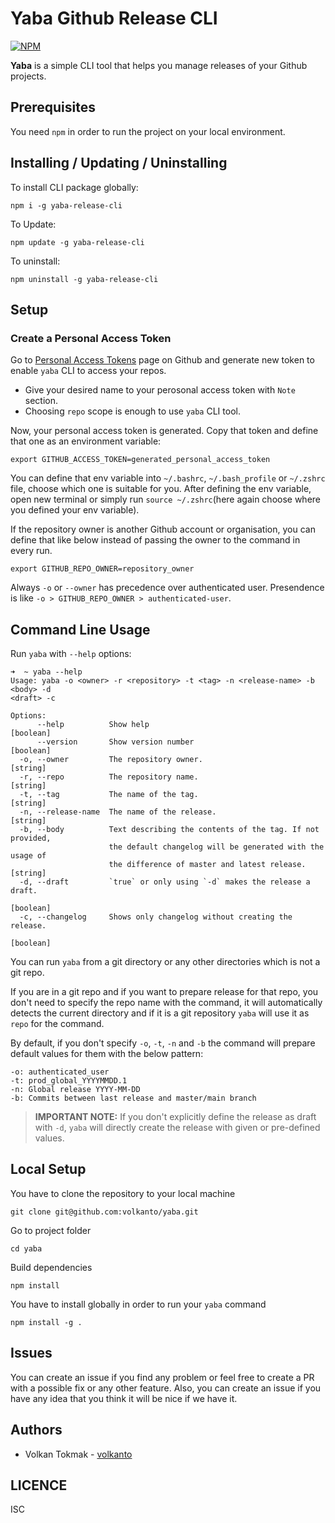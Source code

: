 # Yaba Github Release CLI

[![NPM](https://nodei.co/npm/yaba-release-cli.png?downloads=true&stars=true)](https://www.npmjs.com/package/yaba-release-cli)

**Yaba** is a simple CLI tool that helps you manage releases of your Github projects.

## Prerequisites

You need `npm` in order to run the project on your local environment.

## Installing / Updating / Uninstalling

To install CLI package globally:

```shell
npm i -g yaba-release-cli
```

To Update:

```shell
npm update -g yaba-release-cli
```

To uninstall:

```shell
npm uninstall -g yaba-release-cli
```

## Setup

### Create a Personal Access Token

Go to [Personal Access Tokens](https://github.com/settings/tokens) page on Github and generate new token to enable `yaba` CLI to access your repos.

* Give your desired name to your perosonal access token with `Note` section.
* Choosing `repo` scope is enough to use `yaba` CLI tool.

Now, your personal access token is generated. Copy that token and define that one as an environment variable:

```shell
export GITHUB_ACCESS_TOKEN=generated_personal_access_token
```

You can define that env variable into `~/.bashrc`, `~/.bash_profile` or `~/.zshrc` file, choose which one is suitable for you. After defining the env variable, open new terminal or simply run `source ~/.zshrc`(here again choose where you defined your env variable).

If the repository owner is another Github account or organisation, you can define that like below instead of passing the owner to the command in every run.

```shell
export GITHUB_REPO_OWNER=repository_owner
```

Always `-o` or `--owner` has precedence over authenticated user. Presendence is like `-o > GITHUB_REPO_OWNER > authenticated-user`.

## Command Line Usage

Run `yaba` with `--help` options:

```shell
➜  ~ yaba --help
Usage: yaba -o <owner> -r <repository> -t <tag> -n <release-name> -b <body> -d
<draft> -c

Options:
      --help          Show help                                        [boolean]
      --version       Show version number                              [boolean]
  -o, --owner         The repository owner.                             [string]
  -r, --repo          The repository name.                              [string]
  -t, --tag           The name of the tag.                              [string]
  -n, --release-name  The name of the release.                          [string]
  -b, --body          Text describing the contents of the tag. If not provided,
                      the default changelog will be generated with the usage of
                      the difference of master and latest release.      [string]
  -d, --draft         `true` or only using `-d` makes the release a draft.
                                                                       [boolean]
  -c, --changelog     Shows only changelog without creating the release.
                                                                       [boolean]
```

You can run `yaba` from a git directory or any other directories which is not a git repo.

If you are in a git repo and if you want to prepare release for that repo, you don't need to specify the repo name with the command, it will automatically detects the current directory and if it is a git repository `yaba` will use it as `repo` for the command.

By default, if you don't specify `-o`, `-t`, `-n` and `-b` the command will prepare default values for them with the below pattern:

```text
-o: authenticated_user
-t: prod_global_YYYYMMDD.1
-n: Global release YYYY-MM-DD
-b: Commits between last release and master/main branch
```

> **IMPORTANT NOTE:** If you don't explicitly define the release as draft with `-d`, `yaba` will directly create the release with given or pre-defined values.

## Local Setup

You have to clone the repository to your local machine

```shell
git clone git@github.com:volkanto/yaba.git
```

Go to project folder

```shell
cd yaba
```

Build dependencies

```shell
npm install
```

You have to install globally in order to run your `yaba` command

```shell
npm install -g .
```

## Issues

You can create an issue if you find any problem or feel free to create a PR with a possible fix or any other feature. Also, you can create an issue if you have any idea that you think it will be nice if we have it.

## Authors

* Volkan Tokmak - [volkanto](github.com/volkanto)

## LICENCE

ISC
